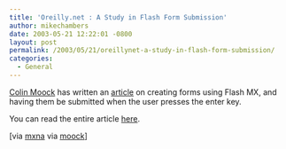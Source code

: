 ```yaml
---
title: 'Oreilly.net : A Study in Flash Form Submission'
author: mikechambers
date: 2003-05-21 12:22:01 -0800
layout: post
permalink: /2003/05/21/oreillynet-a-study-in-flash-form-submission/
categories:
  - General
---
```



[Colin Moock][1] has written an [article][2] on creating forms using Flash MX, and having them be submitted when the user presses the enter key.

You can read the entire article [here][2].

[via [mxna][3] via [moock][1]]

 [1]: http://www.moock.org/blog/archives/000018.html
 [2]: http://www.oreillynet.com/pub/a/javascript/2003/05/20/colinmoock.html
 [3]: http://www.markme.com/mxna/index.cfm?category=Flash